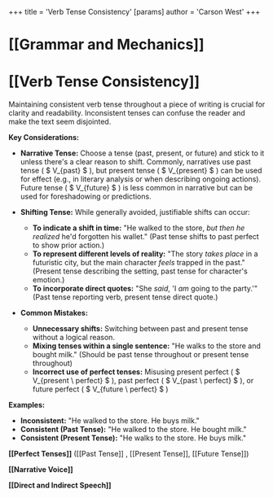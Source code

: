 +++
 title = 'Verb Tense Consistency'
[params]
	author = 'Carson West'
+++
# [[Grammar and Mechanics]]
# [[Verb Tense Consistency]]

Maintaining consistent verb tense throughout a piece of writing is crucial for clarity and readability.  Inconsistent tenses can confuse the reader and make the text seem disjointed.

**Key Considerations:**

* **Narrative Tense:**  Choose a tense (past, present, or future) and stick to it unless there's a clear reason to shift.  Commonly, narratives use past tense ( $ V_{past} $ ), but present tense ( $ V_{present} $ ) can be used for effect (e.g., in literary analysis or when describing ongoing actions).  Future tense ( $ V_{future} $ ) is less common in narrative but can be used for foreshadowing or predictions.

* **Shifting Tense:** While generally avoided, justifiable shifts can occur:
    * **To indicate a shift in time:**  "He walked to the store, *but then he realized* he'd forgotten his wallet." (Past tense shifts to past perfect to show prior action.)
    * **To represent different levels of reality:** "The story *takes place* in a futuristic city, but the main character *feels* trapped in the past." (Present tense describing the setting, past tense for character's emotion.)
    * **To incorporate direct quotes:** "She *said*, 'I *am* going to the party.'" (Past tense reporting verb, present tense direct quote.)

* **Common Mistakes:**
    * **Unnecessary shifts:**  Switching between past and present tense without a logical reason.
    * **Mixing tenses within a single sentence:**  "He walks to the store and bought milk." (Should be past tense throughout or present tense throughout)
    * **Incorrect use of perfect tenses:**  Misusing present perfect ( $ V_{present \ perfect} $ ), past perfect ( $ V_{past \ perfect} $ ), or future perfect ( $ V_{future \ perfect} $ )


**Examples:**

* **Inconsistent:**  "He walked to the store.  He buys milk."
* **Consistent (Past Tense):** "He walked to the store. He bought milk."
* **Consistent (Present Tense):** "He walks to the store. He buys milk."


**[[Perfect Tenses]]**  ([[Past Tense]] , [[Present Tense]], [[Future Tense]])

**[[Narrative Voice]]**

**[[Direct and Indirect Speech]]**
